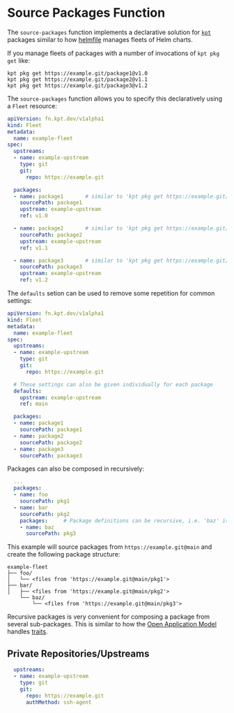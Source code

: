 # Source Packages Function

The `source-packages` function implements a declarative solution for
[`kpt`](https://kpt.dev/book/03-packages/) packages similar to how
[helmfile](https://github.com/helmfile/helmfile) manages fleets of
Helm charts.

If you manage fleets of packages with a number of invocations of `kpt pkg get` like:

```shell
kpt pkg get https://example.git/package1@v1.0
kpt pkg get https://example.git/package2@v1.1
kpt pkg get https://example.git/package3@v1.2
```

The `source-packages` function allows you to specify this declaratively using a `Fleet` resource:

```yaml
apiVersion: fn.kpt.dev/v1alpha1
kind: Fleet
metadata:
  name: example-fleet
spec:
  upstreams:
  - name: example-upstream
    type: git
    git:
      repo: https://example.git

  packages:
  - name: package1       # similar to 'kpt pkg get https://example.git/package1@v1.0'
    sourcePath: package1
    upstream: example-upstream
    ref: v1.0

  - name: package2       # similar to 'kpt pkg get https://example.git/package2@v1.1'
    sourcePath: package2
    upstream: example-upstream
    ref: v1.1

  - name: package3       # similar to 'kpt pkg get https://example.git/package3@v1.2'
    sourcePath: package3
    upstream: example-upstream
    ref: v1.2
```

The `defaults` setion can be used to remove some repetition for common settings:

```yaml
apiVersion: fn.kpt.dev/v1alpha1
kind: Fleet
metadata:
  name: example-fleet
spec:
  upstreams:
  - name: example-upstream
    type: git
    git:
      repo: https://example.git

  # These settings can also be given individually for each package
  defaults:
    upstream: example-upstream
    ref: main

  packages:
  - name: package1
    sourcePath: package1
  - name: package2
    sourcePath: package2
  - name: package3
    sourcePath: package3
```

Packages can also be composed in recursively:

```yaml
  ...
  packages:
  - name: foo
    sourcePath: pkg1
  - name: bar
    sourcePath: pkg2
    packages:     # Package definitions can be recursive, i.e. 'baz' is inside 'bar'
    - name: baz
      sourcePath: pkg3
```

This example will source packages from `https://example.git@main` and
create the following package structure:

```
example-fleet
├── foo/
│   └── <files from 'https://example.git@main/pkg1'>
├── bar/
│   ├── <files from 'https://example.git@main/pkg2'>
    └── baz/
        └── <files from 'https://example.git@main/pkg3'>
```

Recursive packages is very convenient for composing a package from
several sub-packages. This is similar to how the [Open Application
Model](https://oam.dev/) handles
[traits](https://github.com/oam-dev/spec/blob/master/6.traits.md).

## Private Repositories/Upstreams

```yaml
  upstreams:
  - name: example-upstream
    type: git
    git:
      repo: https://example.git
	  authMethod: ssh-agent
```

